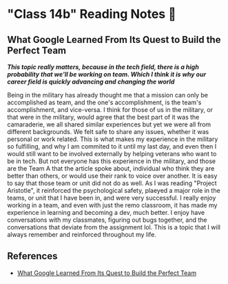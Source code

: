 # "Class 14b" Reading Notes 📖

## What Google Learned From Its Quest to Build the Perfect Team

***This topic really matters, because in the tech field, there is a high probability that we'll be working on team. Which I think it is why our career field is quickly advancing and changing the world***

Being in the military has already thought me that a mission can only be accomplished as team, and the one's accomplishment, is the team's accomplishment, and vice-versa. I think for those of us in the military, or that were in the military, would agree that the best part of it was the camaraderie, we all shared similar experiences but yet we were all from different backgrounds. We felt safe to share any issues, whether it was personal or work related. This is what makes my experience in the military so fulfilling, and why I am commited to it until my last day, and even then I would still want to be involved externally by helping veterans who want to be in tech.
But not everyone has this experience in the military, and those are the Team A that the article spoke about, individual who think they are better than others, or would use their rank to voice over another. It is easy to say that those team or unit did not do as well. As I was reading "Project Aristotle", it reinforced the psychological safety, plaeyed a major role in the teams, or unit that I have been in, and were very successful. I really enjoy working in a team, and even with just the remo classroom, it has made my experience in learning and becoming a dev, much better. I enjoy have conversations with my classmates, figuring out bugs together, and the conversations that deviate from the assignment lol. This is a topic that I will always remember and reinforced throughout my life.

## References

- [What Google Learned From Its Quest to Build the Perfect Team](https://www.nytimes.com/2016/02/28/magazine/what-google-learned-from-its-quest-to-build-the-perfect-team.html)
